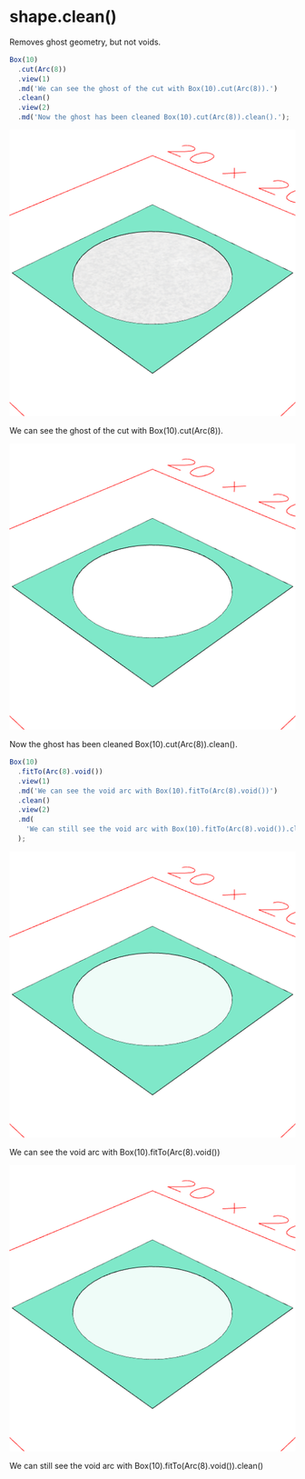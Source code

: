 # shape.clean()

Removes ghost geometry, but not voids.

```JavaScript
Box(10)
  .cut(Arc(8))
  .view(1)
  .md('We can see the ghost of the cut with Box(10).cut(Arc(8)).')
  .clean()
  .view(2)
  .md('Now the ghost has been cleaned Box(10).cut(Arc(8)).clean().');
```

![Image](clean.md.0.png)

We can see the ghost of the cut with Box(10).cut(Arc(8)).

![Image](clean.md.1.png)

Now the ghost has been cleaned Box(10).cut(Arc(8)).clean().

```JavaScript
Box(10)
  .fitTo(Arc(8).void())
  .view(1)
  .md('We can see the void arc with Box(10).fitTo(Arc(8).void())')
  .clean()
  .view(2)
  .md(
    'We can still see the void arc with Box(10).fitTo(Arc(8).void()).clean()'
  );
```

![Image](clean.md.2.png)

We can see the void arc with Box(10).fitTo(Arc(8).void())

![Image](clean.md.3.png)

We can still see the void arc with Box(10).fitTo(Arc(8).void()).clean()
